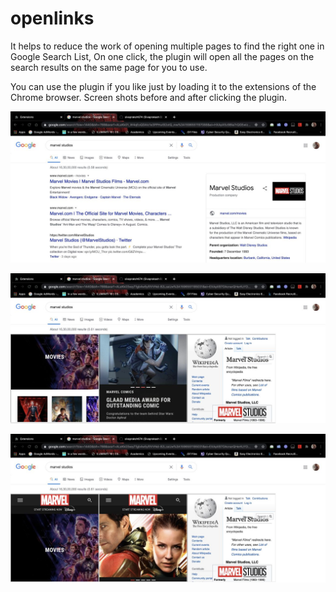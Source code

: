 # openlinks
It helps to reduce the work of opening multiple pages to find the right one in Google Search List, On one click, the plugin will open all the pages on the search results on the same page for you to use.

You can use the plugin if you like just by loading it to the extensions of the Chrome browser.
Screen shots before and after clicking the plugin.

![Before Using OpenLinks Plugin](https://github.com/sivapraksh674/openlinks/blob/master/1596552726136.jpeg)

![After Using OpenLinks Plugin](https://github.com/sivapraksh674/openlinks/blob/master/1596552778019.jpeg)

![After Using OpenLinks Plugin](https://github.com/sivapraksh674/openlinks/blob/master/1596552779103.jpeg)
